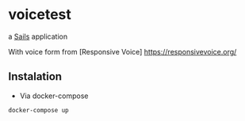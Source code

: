 # voicetest

a [Sails](http://sailsjs.org) application

With voice form from [Responsive Voice] https://responsivevoice.org/

## Instalation

- Via docker-compose
````sh
docker-compose up
````
